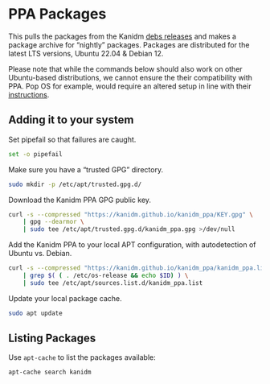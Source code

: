 # PPA Packages

This pulls the packages from the Kanidm [debs releases](https://github.com/kanidm/kanidm/releases/tag/debs) and makes a package archive for “nightly” packages. Packages are distributed for the latest LTS versions, Ubuntu 22.04 & Debian 12.

Please note that while the commands below should also work on other Ubuntu-based distributions, we cannot ensure the their compatibility with PPA. Pop OS for example, would require an altered setup in line with their [instructions](https://support.system76.com/articles/ppa-third-party/).

## Adding it to your system

Set pipefail so that failures are caught.
```bash
set -o pipefail
```
Make sure you have a “trusted GPG” directory.
```bash
sudo mkdir -p /etc/apt/trusted.gpg.d/
```
Download the Kanidm PPA GPG public key.
```bash
curl -s --compressed "https://kanidm.github.io/kanidm_ppa/KEY.gpg" \
    | gpg --dearmor \
    | sudo tee /etc/apt/trusted.gpg.d/kanidm_ppa.gpg >/dev/null
```
Add the Kanidm PPA to your local APT configuration, with autodetection of Ubuntu vs. Debian.
```bash
curl -s --compressed "https://kanidm.github.io/kanidm_ppa/kanidm_ppa.list" \
    | grep $( ( . /etc/os-release && echo $ID) ) \
    | sudo tee /etc/apt/sources.list.d/kanidm_ppa.list
```
Update your local package cache.
```bash
sudo apt update
```

## Listing Packages

Use `apt-cache` to list the packages available:

```bash
apt-cache search kanidm
```
